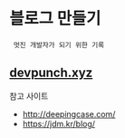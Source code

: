 # 블로그 만들기
` 멋진 개발자가 되기 위한 기록`

## [devpunch.xyz]( https://devpunch.xyz/ )

참고 사이트
- http://deepingcase.com/
- https://jdm.kr/blog/
